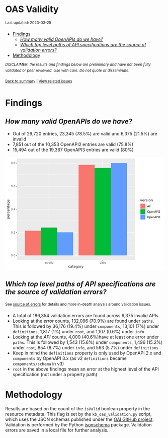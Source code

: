OAS Validity
================
<sup>Last updated: 2023-03-25</sup>

- <a href="#findings" id="toc-findings">Findings</a>
  - <a href="#how-many-valid-openapis-do-we-have"
    id="toc-how-many-valid-openapis-do-we-have"><em>How many valid OpenAPIs
    do we have?</em></a>
  - <a
    href="#which-top-level-paths-of-api-specifications-are-the-source-of-validation-errors"
    id="toc-which-top-level-paths-of-api-specifications-are-the-source-of-validation-errors"><em>Which
    top level paths of API specifications are the source of validation
    errors?</em></a>
- <a href="#methodology" id="toc-methodology">Methodology</a>

<sup>*DISCLAIMER: the results and findings below are preliminary and
have not been fully validated or peer reviewed. Use with care. Do not
quote or disseminate.*</sup>

<sup>[Back to summary](oas_summary.md) \| [View related
issues](https://github.com/postman-open-technologies/knowledge-base/labels/oas%3Avalidity)</sup>

# Findings

## *How many valid OpenAPIs do we have?*

- Out of 29,720 entries, 23,345 (78.5%) are valid and 6,375 (21.5%) are
  invalid
- 7,851 out of the 10,353 OpenAPI2 entries are valid (75.8%)
- 15,494 out of the 19,367 OpenAPI3 entries are valid (80%)

![](oas_validity_files/figure-gfm/oas_validity_charts-1.png)<!-- -->

## *Which top level paths of API specifications are the source of validation errors?*

<sup>See [source of errors](oas_validity_errors.md) for details and more
in-depth analysis around validation issues.<sup>

- A total of 186,354 validation errors are found across 6,375 invalid
  APIs
- Looking at the *error* counts, 132,096 (70.9%) are found under
  `paths`. This is followed by 36,176 (19.4%) under `components`, 13,101
  (7%) under `definitions`, 1,817 (1%) under `root`, and 1,107 (0.6%)
  under `info`
- Looking at the *API* counts, 4,000 (40.6%)have at least one error
  under `paths`. This is followed by 1,543 (15.6%) under `components`,
  1,496 (15.2%) under `root`, 854 (8.7%) under `info`, and 563 (5.7%)
  under `definitions`
- Keep in mind the `definitions` property is only used by OpenAPI 2.x
  and `components` by OpenAPI 3.x (as v2 `definitions` became
  `components/schema` in v3)
- `root` in the above findings mean an error at the highest level of the
  API specification (not under a property path)

# Methodology

Results are based on the count of the `isValid` boolean property in the
resource metadata. This flag is set by the `kb_oas_validation.py`
script, which uses the JSON schemas published under the [OAI GitHub
project](https://github.com/OAI/OpenAPI-Specification/tree/main/schemas).
Validation is performed by the Python
[jsonschema](https://github.com/python-jsonschema/jsonschema) package.
Validation errors are saved in a local file for further analysis.
